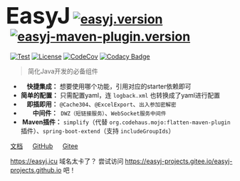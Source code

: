 <!-- 
# 主页
-->
<h1>
  <b style="font-size: 180%; margin-left: -10px; font-weight: 700">EasyJ</b>
  <a href="https://repo1.maven.org/maven2/icu/easyj" target="_blank">
    <img src="https://img.shields.io/maven-central/v/icu.easyj/easyj-parent.svg" alt="easyj.version">
  </a>
  <a href="https://repo1.maven.org/maven2/icu/easyj/maven/plugins/easyj-maven-plugin" target="_blank">
    <img src="https://img.shields.io/maven-central/v/icu.easyj.maven.plugins/easyj-maven-plugin.svg" alt="easyj-maven-plugin.version">
  </a>
</h1> 

[![Test](https://github.com/easyj-projects/easyj/actions/workflows/test.yml/badge.svg)](https://github.com/easyj-projects/easyj/actions/workflows/test.yml)
[![License](https://img.shields.io/github/license/easyj-projects/easyj.svg)](https://www.apache.org/licenses/LICENSE-2.0.html)
[![CodeCov](https://codecov.io/gh/easyj-projects/easyj/branch/develop/graph/badge.svg)](https://codecov.io/gh/easyj-projects/easyj)
[![Codacy Badge](https://app.codacy.com/project/badge/Grade/a8b229cc187c4d0ebcb1057d8f89b4ab)](https://www.codacy.com/gh/easyj-projects/easyj/dashboard?utm_source=github.com&amp;utm_medium=referral&amp;utm_content=easyj-projects/easyj&amp;utm_campaign=Badge_Grade)

> 简化Java开发的必备组件

- **&nbsp;&nbsp;&nbsp;&nbsp;快捷集成：** 想要使用哪个功能，引用对应的starter依赖即可
- **简单的配置：** 只需配置yaml，连 `logback.xml` 也转换成了yaml进行配置
- **&nbsp;&nbsp;&nbsp;&nbsp;即插即用：** `@Cache304`、`@ExcelExport`、`出入参加密解密`
- **&nbsp;&nbsp;&nbsp;&nbsp;&nbsp;&nbsp;&nbsp;&nbsp;中间件：**` DWZ（短链接服务）`、`WebSocket服务中间件`
- **&nbsp;Maven插件：** `simplify`（代替 `org.codehaus.mojo:flatten-maven-plugin` 插件）、`spring-boot-extend`（支持 `includeGroupIds`）

<a href="./docs" target="_blank">文档</a> &emsp;
[GitHub](https://github.com/easyj-projects) &emsp;
[Gitee](https://gitee.com/easyj-projects)

https://easyj.icu 域名太卡了？ 尝试访问 https://easyj-projects.gitee.io/easyj-projects.github.io 吧！